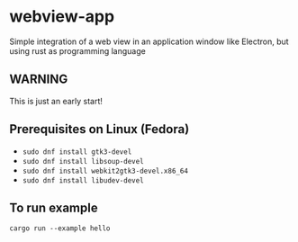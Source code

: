 # webview-app
Simple integration of a web view in an application window like Electron, but using rust as programming language
## WARNING
This is just an early start!

## Prerequisites on Linux (Fedora)
* ```sudo dnf install gtk3-devel```
* ```sudo dnf install libsoup-devel```
* ```sudo dnf install webkit2gtk3-devel.x86_64```
* ```sudo dnf install libudev-devel```

## To run example
```cargo run --example hello```
